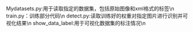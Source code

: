 Mydatasets.py:用于读取指定的数据集，包括原始图像和xml格式的标签\n
train.py：训练部分代码\n
detect.py:读取训练好的权重对指定图片进行识别并可视化结果\n
show_data_label:用于可视化数据集的标注情况\n
